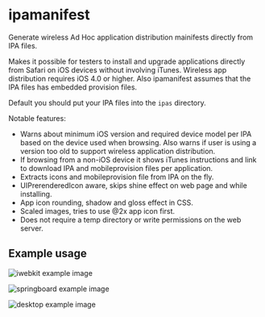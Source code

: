 ipamanifest
===========

Generate wireless Ad Hoc application distribution mainifests directly from IPA files.

Makes it possible for testers to install and upgrade applications directly
from Safari on iOS devices without involving iTunes. Wireless app
distribution requires iOS 4.0 or higher. Also ipamanifest assumes that the IPA
files has embedded provision files.

Default you should put your IPA files into the `ipas` directory.

Notable features:

*   Warns about minimum iOS version and required device model per IPA based on the device used
    when browsing.
    Also warns if user is using a version too old to support wireless application distribution.
*   If browsing from a non-iOS device it shows iTunes instructions and link to download IPA
    and mobileprovision files per application.
*   Extracts icons and mobileprovision file from IPA on the fly.
*   UIPrerenderedIcon aware, skips shine effect on web page and while installing.
*   App icon rounding, shadow and gloss effect in CSS.
*   Scaled images, tries to use @2x app icon first.
*   Does not require a temp directory or write permissions on the web server.

Example usage
-------------

![iwebkit example image](/wader/ipamanifest/raw/master/iwebkitexample.png)

![springboard example image](/wader/ipamanifest/raw/master/springboardexample.png)

![desktop example image](/wader/ipamanifest/raw/master/desktopexample.png)
